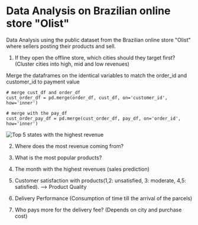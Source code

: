 # Data Analysis on Brazilian online store "Olist" 

Data Analysis using the public dataset from the Brazilian online store "Olist" where sellers posting their products and sell.

1. If they open the offline store, which cities should they target first? (Cluster cities into high, mid and low revenues)

Merge the dataframes on the identical variables to match the order_id and customer_id to payment value
```
# merge cust_df and order_df
cust_order_df = pd.merge(order_df, cust_df, on='customer_id', how='inner')

# merge with the pay_df
cust_order_pay_df = pd.merge(cust_order_df, pay_df, on='order_id', how='inner')
```


![Top 5 states with the highest revenue](https://i.postimg.cc/VLTQp1XF/Screen-Shot-2020-05-17-at-1-12-47-AM.png)


2. Where does the most revenue coming from?


3. What is the most popular products? 


4. The month with the highest revenues (sales prediction)


5. Customer satisfaction with products(1,2: unsatisfied, 3: moderate, 4,5: satisfied). --> Product Quality 


6. Delivery Performance (Consumption of time till the arrival of the parcels)




6. Who pays more for the delivery fee? (Depends on city and purchase cost)
